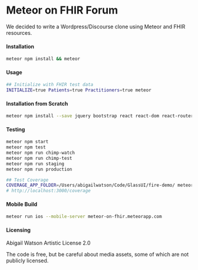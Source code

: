 # Meteor on FHIR Forum
We decided to write a Wordpress/Discourse clone using Meteor and FHIR resources.  

#### Installation  

```sh
meteor npm install && meteor
```

#### Usage  

```sh
## Initialize with FHIR test data
INITIALIZE=true Patients=true Practitioners=true meteor
```




#### Installation from Scratch  

```sh
meteor npm install --save jquery bootstrap react react-dom react-router react-bootstrap react-komposer react-router-bootstrap faker jquery-validation react-addons-css-transition-group react-addons-pure-render-mixin react-toolbox react-mixin faker react-highcharts eslint-plugin-react eslint-plugin-meteor eslint-config-eslint react-scroll-box
```

#### Testing    

```sh
meteor npm start
meteor npm test
meteor npm run chimp-watch
meteor npm run chimp-test
meteor npm run staging
meteor npm run production

## Test Coverage
COVERAGE_APP_FOLDER=/Users/abigailwatson/Code/GlassUI/fire-demo/ meteor npm run-script coverage
# http://localhost:3000/coverage
```

#### Mobile Build  

```sh
meteor run ios --mobile-server meteor-on-fhir.meteorapp.com
```    



#### Licensing

Abigail Watson
Artistic License 2.0

The code is free, but be careful about media assets, some of which are not publicly licensed.  
